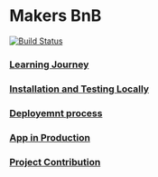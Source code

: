 # Makers BnB

[![Build Status](https://travis-ci.org/toddpla/makersbnb.svg?branch=master)](https://travis-ci.org/toddpla/makersbnb)

### [Learning Journey](https://github.com/toddpla/makersbnb/wiki/Team-Learning-Journey)
### [Installation and Testing Locally](https://github.com/toddpla/makersbnb/wiki/Installation-and-Testing-Locally)
### [Deployemnt process](https://github.com/toddpla/makersbnb/wiki/Deployment-process)
### [App in Production](https://makers-bnb-oct.herokuapp.com/)
### [Project Contribution](https://github.com/toddpla/makersbnb/wiki/Project-Contribution)

